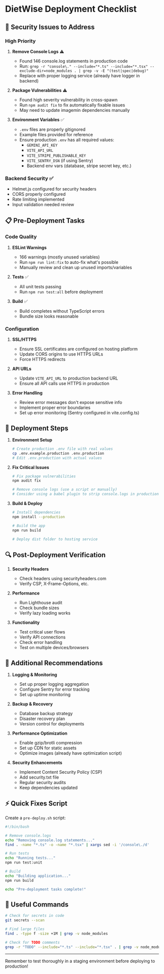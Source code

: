 # DietWise Deployment Checklist

## 🔐 Security Issues to Address

### High Priority
1. **Remove Console Logs** ⚠️
   - Found 146 console.log statements in production code
   - Run: `grep -r "console\." --include="*.ts" --include="*.tsx" --exclude-dir=node_modules . | grep -v -E "(test|spec|debug)"`
   - Replace with proper logging service (already have logger in backend)

2. **Package Vulnerabilities** ⚠️
   - Found high severity vulnerability in cross-spawn
   - Run `npm audit fix` to fix automatically fixable issues
   - May need to update imagemin dependencies manually

3. **Environment Variables** ✅
   - `.env` files are properly gitignored
   - Example files provided for reference
   - Ensure production `.env` has all required values:
     - `GEMINI_API_KEY`
     - `VITE_API_URL`
     - `VITE_STRIPE_PUBLISHABLE_KEY`
     - `VITE_SENTRY_DSN` (if using Sentry)
     - Backend env vars (database, stripe secret key, etc.)

### Backend Security ✅
- Helmet.js configured for security headers
- CORS properly configured
- Rate limiting implemented
- Input validation needed review

## 📋 Pre-Deployment Tasks

### Code Quality
1. **ESLint Warnings**
   - 166 warnings (mostly unused variables)
   - Run `npm run lint:fix` to auto-fix what's possible
   - Manually review and clean up unused imports/variables

2. **Tests** ✅
   - All unit tests passing
   - Run `npm run test:all` before deployment

3. **Build** ✅
   - Build completes without TypeScript errors
   - Bundle size looks reasonable

### Configuration
1. **SSL/HTTPS**
   - Ensure SSL certificates are configured on hosting platform
   - Update CORS origins to use HTTPS URLs
   - Force HTTPS redirects

2. **API URLs**
   - Update `VITE_API_URL` to production backend URL
   - Ensure all API calls use HTTPS in production

3. **Error Handling**
   - Review error messages don't expose sensitive info
   - Implement proper error boundaries
   - Set up error monitoring (Sentry configured in vite.config.ts)

## 🚀 Deployment Steps

1. **Environment Setup**
   ```bash
   # Create production .env file with real values
   cp .env.example.production .env.production
   # Edit .env.production with actual values
   ```

2. **Fix Critical Issues**
   ```bash
   # Fix package vulnerabilities
   npm audit fix
   
   # Remove console logs (use a script or manually)
   # Consider using a babel plugin to strip console.logs in production
   ```

3. **Build & Deploy**
   ```bash
   # Install dependencies
   npm install --production
   
   # Build the app
   npm run build
   
   # Deploy dist folder to hosting service
   ```

## 🔍 Post-Deployment Verification

1. **Security Headers**
   - Check headers using securityheaders.com
   - Verify CSP, X-Frame-Options, etc.

2. **Performance**
   - Run Lighthouse audit
   - Check bundle sizes
   - Verify lazy loading works

3. **Functionality**
   - Test critical user flows
   - Verify API connections
   - Check error handling
   - Test on multiple devices/browsers

## 📝 Additional Recommendations

1. **Logging & Monitoring**
   - Set up proper logging aggregation
   - Configure Sentry for error tracking
   - Set up uptime monitoring

2. **Backup & Recovery**
   - Database backup strategy
   - Disaster recovery plan
   - Version control for deployments

3. **Performance Optimization**
   - Enable gzip/brotli compression
   - Set up CDN for static assets
   - Optimize images (already have optimization script)

4. **Security Enhancements**
   - Implement Content Security Policy (CSP)
   - Add security.txt file
   - Regular security audits
   - Keep dependencies updated

## ⚡ Quick Fixes Script

Create a `pre-deploy.sh` script:
```bash
#!/bin/bash

# Remove console.logs
echo "Removing console.log statements..."
find . -name "*.ts" -o -name "*.tsx" | xargs sed -i '/console\./d'

# Run tests
echo "Running tests..."
npm run test:unit

# Build
echo "Building application..."
npm run build

echo "Pre-deployment tasks complete!"
```

## 🔗 Useful Commands

```bash
# Check for secrets in code
git secrets --scan

# Find large files
find . -type f -size +1M | grep -v node_modules

# Check for TODO comments
grep -r "TODO" --include="*.ts" --include="*.tsx" . | grep -v node_modules
```

---
Remember to test thoroughly in a staging environment before deploying to production!